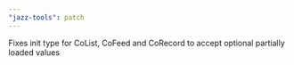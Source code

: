 ```yaml
---
"jazz-tools": patch
---
```


Fixes init type for CoList, CoFeed and CoRecord to accept optional partially loaded values
